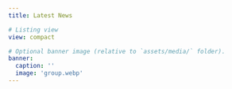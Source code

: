 ```yaml
---
title: Latest News

# Listing view
view: compact

# Optional banner image (relative to `assets/media/` folder).
banner:
  caption: ''
  image: 'group.webp'
---
```

